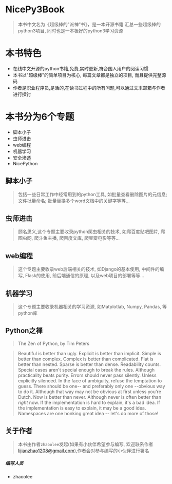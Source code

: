 # NicePy3Book
> 本书中文名为《超级棒的"派神"书》，是一本开源书籍
汇总一些超级棒的python3项目, 同时也是一本极好的python3学习资源

# 本书特色
- 在线中文开源的python书籍,免费,实时更新,符合国人用户的阅读习惯
- 本书以"超级棒"的简单项目为核心, 每篇文章都是独立的项目, 而且提供完整源码
- 作者是职业程序员,是活的,在读书过程中的所有问题,可以通过文末邮箱与作者进行探讨

# 本书分为6个专题
- 脚本小子
- 虫师进击
- web编程
- 机器学习
- 安全渗透
- NicePython

## 脚本小子
> 包括一些日常工作中经常用到的python工具, 如批量查看删除图片的元信息; 文件批量命名; 批量替换多个word文档中的关键字等等...

## 虫师进击
> 顾名思义,这个专题主要收录python爬虫相关的技术, 如爬百度贴吧图片, 爬图虫网, 爬斗鱼主播, 爬百度文库, 爬豆瓣电影等等...

## web编程
> 这个专题主要收录web后端相关的技术, 如Django的基本使用, 中间件的编写, Flask的使用, 前后端通信的原理, 以及web项目的部署等等...

## 机器学习
> 这个专题主要收录机器相关的学习资源, 如Matplotlab, Numpy, Pandas, 等python库




## Python之禅
> The Zen of Python, by Tim Peters

> Beautiful is better than ugly.
Explicit is better than implicit.
Simple is better than complex.
Complex is better than complicated.
Flat is better than nested.
Sparse is better than dense.
Readability counts.
Special cases aren't special enough to break the rules.
Although practicality beats purity.
Errors should never pass silently.
Unless explicitly silenced.
In the face of ambiguity, refuse the temptation to guess.
There should be one-- and preferably only one --obvious way to do it.
Although that way may not be obvious at first unless you're Dutch.
Now is better than never.
Although never is often better than *right* now.
If the implementation is hard to explain, it's a bad idea.
If the implementation is easy to explain, it may be a good idea.
Namespaces are one honking great idea -- let's do more of those!

## 关于作者

> 本书由作者`zhaoolee`发起(如果有小伙伴希望参与编写, 欢迎联系作者 lijianzhao1208@gmail.com),作者会对参与编写的小伙伴进行署名

##### 编写人员
- zhaoolee
